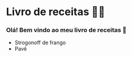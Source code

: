 # Livro de receitas :woman_cook:



### Olá! Bem vindo ao meu livro de receitas :wave:

- Strogonoff de frango
- Pavê 